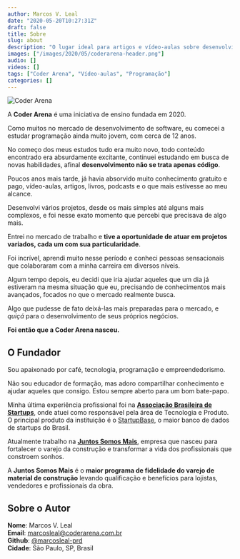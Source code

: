 ```yaml
---
author: Marcos V. Leal
date: "2020-05-20T10:27:31Z"
draft: false
title: Sobre
slug: about
description: "O lugar ideal para artigos e vídeo-aulas sobre desenvolvimento, programação, carreira, empreendedorismo e outras coisas."
images: ["/images/2020/05/coderarena-header.png"]
audio: []
videos: []
tags: ["Coder Arena", "Vídeo-aulas", "Programação"]
categories: []
---
```


![Coder Arena](/images/2020/05/coderarena-header.png)

A __Coder Arena__ é uma iniciativa de ensino fundada em 2020.

Como muitos no mercado de desenvolvimento de software, eu comecei a estudar programação ainda muito jovem, com cerca de 12 anos.

No começo dos meus estudos tudo era muito novo, todo conteúdo encontrado era absurdamente excitante, continuei estudando em busca de novas habilidades, afinal **desenvolvimento não se trata apenas código**.

Poucos anos mais tarde, já havia absorvido muito conhecimento gratuito e pago, vídeo-aulas, artigos, livros, podcasts e o que mais estivesse ao meu alcance.

Desenvolvi vários projetos, desde os mais simples até alguns mais complexos, e foi nesse exato momento que percebi que precisava de algo mais.

Entrei no mercado de trabalho e **tive a oportunidade de atuar em projetos variados, cada um com sua particularidade**.

Foi incrível, aprendi muito nesse período e conheci pessoas sensacionais que colaboraram com a minha carreira em diversos níveis.

Algum tempo depois, eu decidi que iria ajudar aqueles que um dia já estiveram na mesma situação que eu, precisando de conhecimentos mais avançados, focados no que o mercado realmente busca.

Algo que pudesse de fato deixá-las mais preparadas para o mercado, e *quiçá* para o desenvolvimento de seus próprios negócios.

__Foi então que a Coder Arena nasceu.__

## O Fundador

Sou apaixonado por café, tecnologia, programação e empreendedorismo.

Não sou educador de formação, mas adoro compartilhar conhecimento e ajudar aqueles que consigo. Estou sempre aberto para um bom bate-papo.

Minha última experiência profissional foi na [**Associação Brasileira de Startups**](https://abstartups.com.br/), onde atuei como responsável pela área de Tecnologia e Produto. O principal produto da instituição é o [StartupBase](https://sbase.me), o maior banco de dados de startups do Brasil.

Atualmente trabalho na [**Juntos Somos Mais**](https://www.juntossomosmais.com.br/), empresa que nasceu para fortalecer o varejo da construção e transformar a vida dos profissionais que constroem sonhos.

A **Juntos Somos Mais** é o **maior programa de fidelidade do varejo de material de construção** levando qualificação e benefícios para lojistas, vendedores e profissionais da obra.

## Sobre o Autor
__Nome__: Marcos V. Leal\
__Email__: [marcosleal@coderarena.com.br](mailto:marcosleal@coderarena.com.br)\
__Github__: [@marcosleal-prd](https://github.com/marcosleal-prd)\
__Cidade__: São Paulo, SP, Brasil
